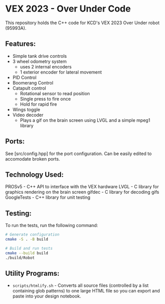 # VEX 2023 - Over Under Code
This repository holds the C++ code for KCD's VEX 2023 Over Under robot (95993A).

## Features:
- Simple tank drive controls
- 3 wheel odometry system
  - uses 2 internal encoders
  - 1 exterior encoder for lateral movement
- PID Control
- Boomerang Control 
- Catapult control
  - Rotational sensor to read position
  - Single press to fire once
  - Hold for rapid fire
- Wings toggle
- Video decoder
  - Plays a gif on the brain screen using LVGL and a simple mpeg1 library

## Ports:
See [src/config.hpp] for the port configuration. Can be easily edited to accomodate broken ports.

## Technology Used:
PROSv5 - C++ API to interface with the VEX hardware
LVGL - C library for graphics rendering on the brain screen
gifdec - C library for decoding gifs
GoogleTests - C++ library for unit testing

## Testing:
To run the tests, run the following command:
```sh
# Generate configuration
cmake -S . -B build

# Build and run tests
cmake --build build
./build/Robot
```

## Utility Programs:
- `scripts/htmlify.sh` - Converts all source files (controlled by a list containing glob patterns) to one large HTML file so you can export and paste into your design notebook.